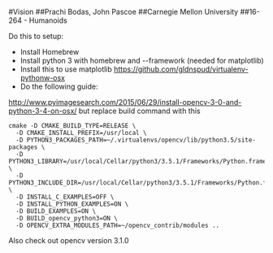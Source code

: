 #Vision
##Prachi Bodas, John Pascoe
##Carnegie Mellon University
##16-264 - Humanoids

Do this to setup: 

- Install Homebrew
- Install python 3 with homebrew and --framework (needed for matplotlib)
- Install this to use matplotlib https://github.com/gldnspud/virtualenv-pythonw-osx
 - Do the following guide: 

http://www.pyimagesearch.com/2015/06/29/install-opencv-3-0-and-python-3-4-on-osx/
but replace build command with this
```Shell
cmake -D CMAKE_BUILD_TYPE=RELEASE \
  -D CMAKE_INSTALL_PREFIX=/usr/local \
  -D PYTHON3_PACKAGES_PATH=~/.virtualenvs/opencv/lib/python3.5/site-packages \
  -D PYTHON3_LIBRARY=/usr/local/Cellar/python3/3.5.1/Frameworks/Python.framework/Versions/3.5/lib/libpython3.5m.dylib \
  -D PYTHON3_INCLUDE_DIR=/usr/local/Cellar/python3/3.5.1/Frameworks/Python.framework/Versions/3.5/include/python3.5m \
  -D INSTALL_C_EXAMPLES=OFF \
  -D INSTALL_PYTHON_EXAMPLES=ON \
  -D BUILD_EXAMPLES=ON \
  -D BUILD_opencv_python3=ON \
  -D OPENCV_EXTRA_MODULES_PATH=~/opencv_contrib/modules ..
  ```

Also check out opencv version 3.1.0


